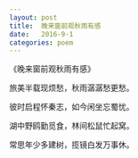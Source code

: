 ```yaml
---
layout: post
title:  晚来窗前观秋雨有感
date:   2016-9-1
categories: poem
---
```

《晚来窗前观秋雨有感》

旅美半载现烦愁，秋雨潺潺愁更愁。

彼时启程怀秦志，如今闲坐忘蜀忧。

湖中野鸥勤觅食，林间松鼠忙起窝。

常思年少多建树，揽镜白发万事休。
